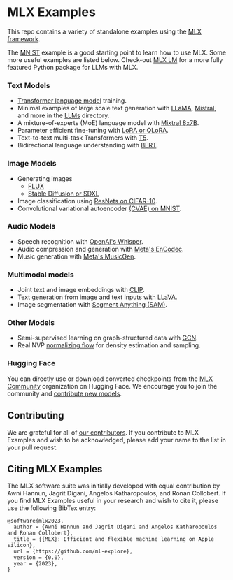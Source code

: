 # MLX Examples

This repo contains a variety of standalone examples using the [MLX
framework](https://github.com/ml-explore/mlx).

The [MNIST](mnist) example is a good starting point to learn how to use MLX.
Some more useful examples are listed below. Check-out [MLX
LM](https://github.com/ml-explore/mlx-lm) for a more fully featured Python
package for LLMs with MLX.

### Text Models 

- [Transformer language model](transformer_lm) training.
- Minimal examples of large scale text generation with [LLaMA](llms/llama),
  [Mistral](llms/mistral), and more in the [LLMs](llms) directory.
- A mixture-of-experts (MoE) language model with [Mixtral 8x7B](llms/mixtral).
- Parameter efficient fine-tuning with [LoRA or QLoRA](lora).
- Text-to-text multi-task Transformers with [T5](t5).
- Bidirectional language understanding with [BERT](bert).

### Image Models 

- Generating images
  - [FLUX](flux)
  - [Stable Diffusion or SDXL](stable_diffusion)
- Image classification using [ResNets on CIFAR-10](cifar).
- Convolutional variational autoencoder [(CVAE) on MNIST](cvae).

### Audio Models

- Speech recognition with [OpenAI's Whisper](whisper).
- Audio compression and generation with [Meta's EnCodec](encodec).
- Music generation with [Meta's MusicGen](musicgen).

### Multimodal models

- Joint text and image embeddings with [CLIP](clip).
- Text generation from image and text inputs with [LLaVA](llava).
- Image segmentation with [Segment Anything (SAM)](segment_anything).

### Other Models 

- Semi-supervised learning on graph-structured data with [GCN](gcn).
- Real NVP [normalizing flow](normalizing_flow) for density estimation and
  sampling.

### Hugging Face

You can directly use or download converted checkpoints from the [MLX
Community](https://huggingface.co/mlx-community) organization on Hugging Face.
We encourage you to join the community and [contribute new
models](https://github.com/ml-explore/mlx-examples/issues/155).

## Contributing 

We are grateful for all of [our
contributors](ACKNOWLEDGMENTS.md#Individual-Contributors). If you contribute
to MLX Examples and wish to be acknowledged, please add your name to the list in your
pull request.

## Citing MLX Examples

The MLX software suite was initially developed with equal contribution by Awni
Hannun, Jagrit Digani, Angelos Katharopoulos, and Ronan Collobert. If you find
MLX Examples useful in your research and wish to cite it, please use the following
BibTex entry:

```
@software{mlx2023,
  author = {Awni Hannun and Jagrit Digani and Angelos Katharopoulos and Ronan Collobert},
  title = {{MLX}: Efficient and flexible machine learning on Apple silicon},
  url = {https://github.com/ml-explore},
  version = {0.0},
  year = {2023},
}
```
